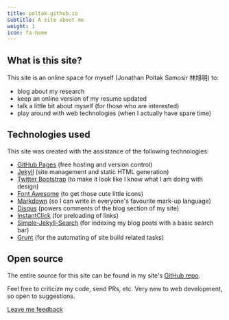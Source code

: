 ```yaml
---
title: poltak.github.io
subtitle: A site about me
weight: 1
icon: fa-home
---
```


## What is this site?

This site is an online space for myself (Jonathan Poltak Samosir 林旭明) to:

- blog about my research
- keep an online version of my resume updated
- talk a little bit about myself (for those who are interested)
- play around with web technologies (when I actually have spare time)


## Technologies used

This site was created with the assistance of the following technologies:

- [GitHub Pages][2] (free hosting and version control)
- [Jekyll][3] (site management and static HTML generation)
- [Twitter Bootstrap][4] (to make it look like I know what I am doing with design)
- [Font Awesome][5] (to get those cute little icons)
- [Markdown][6] (so I can write in everyone's favourite mark-up language)
- [Disqus][7] (powers comments of the blog section of my site)
- [InstantClick][8] (for preloading of links)
- [Simple-Jekyll-Search][9] (for indexing my blog posts with a basic search bar)
- [Grunt][10] (for the automating of site build related tasks)


## Open source

The entire source for this site can be found in my site's [GitHub repo][1].

Feel free to criticize my code, send PRs, etc. Very new to web development, so open to suggestions.

<p class="container">
  <a class="btn btn-sm btn-info" href="https://github.com/poltak/poltak.github.io/issues/new" title="Leave feedback using GitHub" target="_blank">
    <i class="fa fa-comments"></i> Leave me feedback
  </a>
</p>



[1]: https://github.com/poltak/poltak.github.io               "This website's source code repository"
[2]: https://pages.github.com                                 "GitHub Pages Homepage"
[3]: http://jekyllrb.com                                      "Jekyll Homepage"
[4]: http://getbootstrap.com                                  "Twitter Bootstrap Homepage"
[5]: http://fortawesome.github.io/Font-Awesome/               "Font Awesome Homepage"
[6]: http://daringfireball.net/projects/markdown/             "Markdown Website"
[7]: https://disqus.com                                       "Disqus Homepage"
[8]: http://instantclick.io                                   "InstantClick Homepage"
[9]: https://github.com/christian-fei/Simple-Jekyll-Search    "Simple-Jekyll-Search Website"
[10]: http://gruntjs.com/                                     "Grunt Website"
